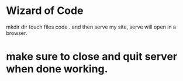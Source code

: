 # Wizard of Code

mkdir dir
touch files
code . 
and then serve my site, serve will open in a browser.

# make sure to close and quit server when done working.